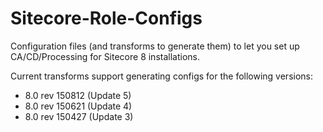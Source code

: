 # Sitecore-Role-Configs
Configuration files (and transforms to generate them) to let you set up CA/CD/Processing for Sitecore 8 installations.

Current transforms support generating configs for the following versions:

- 8.0 rev 150812 (Update 5)
- 8.0 rev 150621 (Update 4)
- 8.0 rev 150427 (Update 3)
